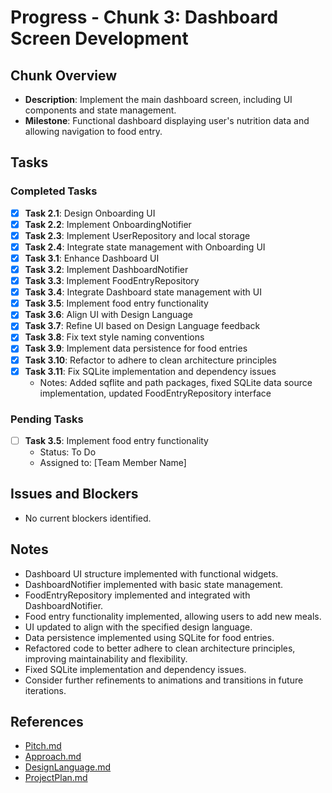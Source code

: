 # Progress - Chunk 3: Dashboard Screen Development

## Chunk Overview

- **Description**: Implement the main dashboard screen, including UI components and state management.
- **Milestone**: Functional dashboard displaying user's nutrition data and allowing navigation to food entry.

## Tasks

### Completed Tasks

- [x] **Task 2.1**: Design Onboarding UI
- [x] **Task 2.2**: Implement OnboardingNotifier
- [x] **Task 2.3**: Implement UserRepository and local storage
- [x] **Task 2.4**: Integrate state management with Onboarding UI
- [x] **Task 3.1**: Enhance Dashboard UI
- [x] **Task 3.2**: Implement DashboardNotifier
- [x] **Task 3.3**: Implement FoodEntryRepository
- [x] **Task 3.4**: Integrate Dashboard state management with UI
- [x] **Task 3.5**: Implement food entry functionality
- [x] **Task 3.6**: Align UI with Design Language
- [x] **Task 3.7**: Refine UI based on Design Language feedback
- [x] **Task 3.8**: Fix text style naming conventions
- [x] **Task 3.9**: Implement data persistence for food entries
- [x] **Task 3.10**: Refactor to adhere to clean architecture principles
- [x] **Task 3.11**: Fix SQLite implementation and dependency issues
  - Notes: Added sqflite and path packages, fixed SQLite data source implementation, updated FoodEntryRepository interface

### Pending Tasks

- [ ] **Task 3.5**: Implement food entry functionality
  - Status: To Do
  - Assigned to: [Team Member Name]

## Issues and Blockers

- No current blockers identified.

## Notes

- Dashboard UI structure implemented with functional widgets.
- DashboardNotifier implemented with basic state management.
- FoodEntryRepository implemented and integrated with DashboardNotifier.
- Food entry functionality implemented, allowing users to add new meals.
- UI updated to align with the specified design language.
- Data persistence implemented using SQLite for food entries.
- Refactored code to better adhere to clean architecture principles, improving maintainability and flexibility.
- Fixed SQLite implementation and dependency issues.
- Consider further refinements to animations and transitions in future iterations.

## References

- [Pitch.md](./Pitch.md)
- [Approach.md](./Approach.md)
- [DesignLanguage.md](./DesignLanguage.md)
- [ProjectPlan.md](./ProjectPlan.md)